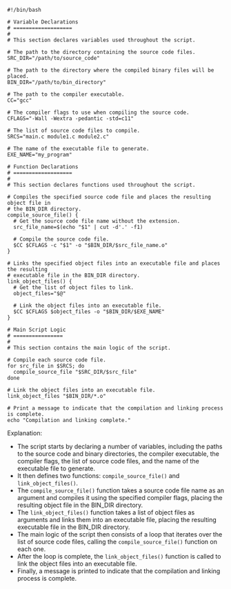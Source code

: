 ```
#!/bin/bash

# Variable Declarations
# ===================
#
# This section declares variables used throughout the script.

# The path to the directory containing the source code files.
SRC_DIR="/path/to/source_code"

# The path to the directory where the compiled binary files will be placed.
BIN_DIR="/path/to/bin_directory"

# The path to the compiler executable.
CC="gcc"

# The compiler flags to use when compiling the source code.
CFLAGS="-Wall -Wextra -pedantic -std=c11"

# The list of source code files to compile.
SRCS="main.c module1.c module2.c"

# The name of the executable file to generate.
EXE_NAME="my_program"

# Function Declarations
# ===================
#
# This section declares functions used throughout the script.

# Compiles the specified source code file and places the resulting object file in
# the BIN_DIR directory.
compile_source_file() {
  # Get the source code file name without the extension.
  src_file_name=$(echo "$1" | cut -d'.' -f1)

  # Compile the source code file.
  $CC $CFLAGS -c "$1" -o "$BIN_DIR/$src_file_name.o"
}

# Links the specified object files into an executable file and places the resulting
# executable file in the BIN_DIR directory.
link_object_files() {
  # Get the list of object files to link.
  object_files="$@"

  # Link the object files into an executable file.
  $CC $CFLAGS $object_files -o "$BIN_DIR/$EXE_NAME"
}

# Main Script Logic
# ================
#
# This section contains the main logic of the script.

# Compile each source code file.
for src_file in $SRCS; do
  compile_source_file "$SRC_DIR/$src_file"
done

# Link the object files into an executable file.
link_object_files "$BIN_DIR/*.o"

# Print a message to indicate that the compilation and linking process is complete.
echo "Compilation and linking complete."

```

Explanation:

* The script starts by declaring a number of variables, including the paths to the source code and binary directories, the compiler executable, the compiler flags, the list of source code files, and the name of the executable file to generate.
* It then defines two functions: `compile_source_file()` and `link_object_files()`.
* The `compile_source_file()` function takes a source code file name as an argument and compiles it using the specified compiler flags, placing the resulting object file in the BIN_DIR directory.
* The `link_object_files()` function takes a list of object files as arguments and links them into an executable file, placing the resulting executable file in the BIN_DIR directory.
* The main logic of the script then consists of a loop that iterates over the list of source code files, calling the `compile_source_file()` function on each one.
* After the loop is complete, the `link_object_files()` function is called to link the object files into an executable file.
* Finally, a message is printed to indicate that the compilation and linking process is complete.